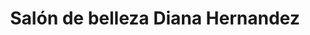 ---
title: "Salón de belleza Diana Hernandez"
url: /velez/salon-de-belleza-diana-hernandez/
shop: peluquería
---
